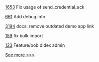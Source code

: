 
[1653](https://github.com/hyperledger/aries-cloudagent-python/pull/1653) Fix usage of send_credential_ack

[661](https://github.com/hyperledger/fabric-private-chaincode/pull/661) Add debug info

[3194](https://github.com/hyperledger/aries-framework-go/pull/3194) docs: remove outdated demo app link

[159](https://github.com/hyperledger-labs/fabric-operations-console/pull/159) fix bulk import

[123](https://github.com/hyperledger/aries-acapy-plugin-toolbox/pull/123) Feature/oob didex admin


[See more >>>](https://start-here.hyperledger.org/pull-requests)
